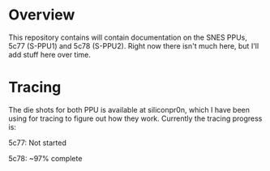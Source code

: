 # Overview

This repository contains will contain documentation on the SNES PPUs, 5c77 (S-PPU1) and 5c78 (S-PPU2). Right now there isn't much here, but I'll add stuff here over time.

# Tracing

The die shots for both PPU is available at siliconpr0n, which I have been using for tracing to figure out how they work. Currently the tracing progress is:

5c77: Not started

5c78: ~97% complete
